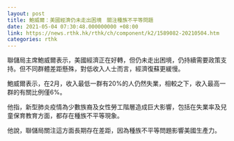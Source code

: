 ```yaml
---
layout: post
title: 鮑威爾：美國經濟仍未走出困境　關注種族不平等問題
date: 2021-05-04 07:30:48.000000000 +08:00
link: https://news.rthk.hk/rthk/ch/component/k2/1589082-20210504.htm
categories: rthk
---
```


聯儲局主席鮑威爾表示，美國經濟正在好轉，但仍未走出困境，仍持續需要政策支持。但不同群體差距懸殊，對低收入人士而言，經濟復蘇更緩慢。

鮑威爾表示，在2月，收入最低一群有20%的人仍然失業，相較之下，收入最高一群的有關比例僅6%。

他指，新型肺炎疫情為少數族裔及女性勞工階層造成巨大影響，包括在失業率及兒童保育教育方面，都存在種族不平等現象。

他說，聯儲局關注這方面長期存在差距，因為種族不平等問題影響美國生產力。

